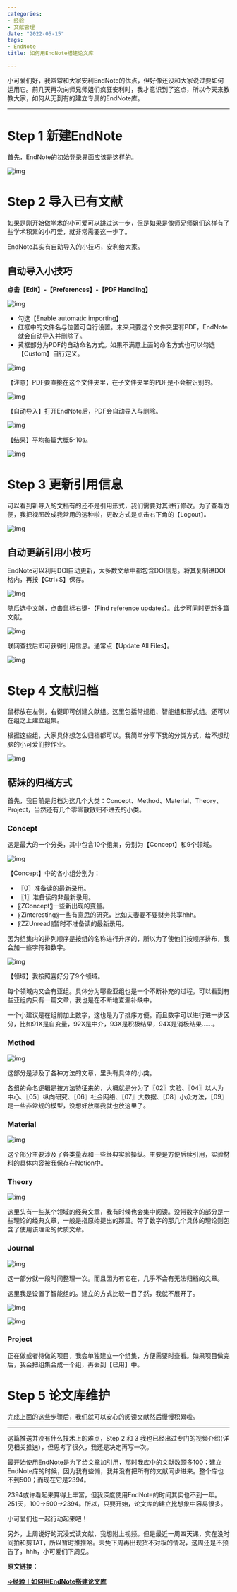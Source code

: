 ```yaml
---
categories:
- 经验
- 文献管理
date: "2022-05-15"
tags:
- EndNote
title: 如何用EndNote搭建论文库

---
```


小可爱们好，我常常和大家安利EndNote的优点，但好像还没和大家说过要如何运用它。前几天再次向师兄师姐们疯狂安利时，我才意识到了这点，所以今天来教教大家，如何从无到有的建立专属的EndNote库。

<!--more-->
------

# Step 1 新建EndNote

首先，EndNote的初始登录界面应该是这样的。

![img](https://tie-1315290370.cos.ap-beijing.myqcloud.com/TIE/202309112338119.png)

# Step 2 导入已有文献

如果是刚开始做学术的小可爱可以跳过这一步，但是如果是像师兄师姐们这样有了些学术积累的小可爱，就非常需要这一步了。

EndNote其实有自动导入的小技巧，安利给大家。

## 自动导入小技巧

**点击【Edit】-【Preferences】-【PDF Handling】**

![img](https://tie-1315290370.cos.ap-beijing.myqcloud.com/TIE/202309112338386.png)

- 勾选【Enable automatic importing】
- 红框中的文件名与位置可自行设置。未来只要这个文件夹里有PDF，EndNote就会自动导入并删除了。
- 黄框部分为PDF的自动命名方式。如果不满意上面的命名方式也可以勾选【Custom】自行定义。

![img](https://tie-1315290370.cos.ap-beijing.myqcloud.com/TIE/202309112338953.png)

【注意】PDF要直接在这个文件夹里，在子文件夹里的PDF是不会被识别的。

![img](https://tie-1315290370.cos.ap-beijing.myqcloud.com/TIE/202309112338759.png)

【自动导入】打开EndNote后，PDF会自动导入与删除。

![img](https://tie-1315290370.cos.ap-beijing.myqcloud.com/TIE/202309112338136.png)

【结果】平均每篇大概5-10s。

![img](https://tie-1315290370.cos.ap-beijing.myqcloud.com/TIE/202309112338471.png)

# Step 3 更新引用信息

可以看到新导入的文档有的还不是引用形式，我们需要对其进行修改。为了查看方便，我把视图改成我常用的这种啦，更改方式是点击右下角的【Logout】。

![img](https://tie-1315290370.cos.ap-beijing.myqcloud.com/TIE/202309112338908.png)

## 自动更新引用小技巧

EndNote可以利用DOI自动更新，大多数文章中都包含DOI信息。将其复制进DOI格内，再按【Ctrl+S】保存。

![img](https://tie-1315290370.cos.ap-beijing.myqcloud.com/TIE/202309112338733.png)

随后选中文献，点击鼠标右键-【Find reference updates】。此步可同时更新多篇文献。

![img](https://tie-1315290370.cos.ap-beijing.myqcloud.com/TIE/202309112338199.png)

联网查找后即可获得引用信息。通常点【Update All Files】。

![img](https://tie-1315290370.cos.ap-beijing.myqcloud.com/TIE/202309112338836.png)

# Step 4 文献归档

鼠标放在左侧，右键即可创建文献组。这里包括常规组、智能组和形式组。还可以在组之上建立组集。

根据这些组，大家具体想怎么归档都可以。我简单分享下我的分类方式，给不想动脑的小可爱们抄作业。

![img](https://tie-1315290370.cos.ap-beijing.myqcloud.com/TIE/202309112338930.png)

## 萜妹的归档方式

首先，我目前是归档为这几个大类：Concept、Method、Material、Theory、Project，当然还有几个零零散散归不进去的小类。

### Concept

这是最大的一个分类，其中包含10个组集，分别为【Concept】和9个领域。

![img](https://tie-1315290370.cos.ap-beijing.myqcloud.com/TIE/202309112338223.png)

【Concept】中的各小组分别为：

- 〖0〗准备读的最新录用。
- 〖1〗准备读的非最新录用。
- 〖ZConcept〗一些新出现的变量。
- 〖Zinteresting〗一些有意思的研究，比如夫妻要不要财务共享hhh。
- 〖ZZUnread〗暂时不准备读的最新录用。

因为组集内的排列顺序是按组的名称进行升序的，所以为了使他们按顺序排布，我会加一些字符和数字。

![img](https://tie-1315290370.cos.ap-beijing.myqcloud.com/TIE/202309112338007.png)

【领域】我按照喜好分了9个领域。

每个领域内又会有亚组。具体分为哪些亚组也是一个不断补充的过程，可以看到有些亚组内只有一篇文章，我也是在不断地查漏补缺中。

一个小建议是在组前加上数字，这也是为了排序方便。而且数字可以进行进一步区分，比如91X是自变量，92X是中介，93X是积极结果，94X是消极结果……。

### Method

![img](https://tie-1315290370.cos.ap-beijing.myqcloud.com/TIE/202309112338302.png)

这部分是涉及了各种方法的文章，里头有具体的小类。

各组的命名逻辑是按方法特征来的，大概就是分为了〖02〗实验、〖04〗以人为中心、〖05〗纵向研究、〖06〗社会网络、〖07〗大数据、〖08〗小众方法，〖09〗是一些非常规的模型，没想好放哪我就也放这里了。

### Material

![img](https://tie-1315290370.cos.ap-beijing.myqcloud.com/TIE/202309112338192.png)

这个部分主要涉及了各类量表和一些经典实验操纵。主要是方便后续引用，实验材料的具体内容被我保存在Notion中。

### Theory

![img](https://tie-1315290370.cos.ap-beijing.myqcloud.com/TIE/202309112338840.png)

这里头有一些某个领域的经典文章，我有时候也会集中阅读。没带数字的部分是一些理论的经典文章，一般是指原始提出的那篇。带了数字的那几个具体的理论则包含了使用该理论的优质文章。

### Journal

![img](https://tie-1315290370.cos.ap-beijing.myqcloud.com/TIE/202309112338695.png)

这一部分就一段时间整理一次。而且因为有它在，几乎不会有无法归档的文章。

这里我是设置了智能组的。建立的方式比较一目了然，我就不展开了。

![img](https://tie-1315290370.cos.ap-beijing.myqcloud.com/TIE/202309112338417.png)

![img](https://tie-1315290370.cos.ap-beijing.myqcloud.com/TIE/202309112338261.png)

### Project

正在做或者待做的项目，我会单独建立一个组集，方便需要时查看。如果项目做完后，我会把组集合成一个组，再丢到【已用】中。

# Step 5 论文库维护

完成上面的这些步骤后，我们就可以安心的阅读文献然后慢慢积累啦。

------

这篇推送并没有什么技术上的难点，Step 2 和 3 我也已经出过专门的视频介绍(详见相关推送），但思考了很久，我还是决定再写一次。

最开始使用EndNote是为了给文章加引用，那时我库中的文献数顶多100；建立EndNote库的时候，因为我有些懒，我并没有把所有的文献同步进来。整个库也不到500；而现在它是2394。

2394或许看起来算得上丰富，但我深度使用EndNote的时间其实也不到一年。251天，100→500→2394。所以，只要开始，论文库的建立比想象中容易很多。

小可爱们也一起行动起来吧！

另外，上周说好的沉浸式读文献，我想附上视频。但是最近一周四天课，实在没时间拍和剪TAT，所以暂时推推哈。未免下周再出现货不对板的情况，这周还是不预告了，hhh，小可爱们下周见。

**原文链接：**

[**➪经验丨如何用EndNote搭建论文库**](https://mp.weixin.qq.com/s?__biz=MzIwMDk1OTM2OQ==&mid=2247486698&idx=1&sn=da13851509e20a964483a66d5bb9a8de&chksm=96f4780ca183f11ac2d631cca413047caed5db020ebd2a44bd9f99f42fee2b3bf437d3909f3c#rd)
